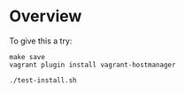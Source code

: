 # Overview

To give this a try:

```
make save
vagrant plugin install vagrant-hostmanager

./test-install.sh
```
